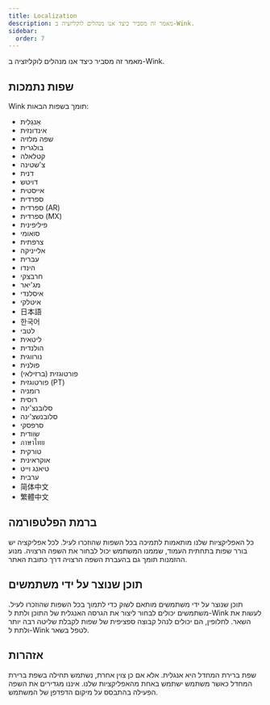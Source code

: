 ```yaml
---
title: Localization
description: מאמר זה מסביר כיצד אנו מנהלים לוקליזציה ב-Wink.
sidebar:
  order: 7
---
```

מאמר זה מסביר כיצד אנו מנהלים לוקליזציה ב-Wink.

## שפות נתמכות

Wink תומך בשפות הבאות:

* אַנגְלִית
* אינדונזית
* שפה מלזיה
* בולגרית
* קטלאלה
* צ'שטינה
* דנית
* דויטש
* אייסטית
* ספרדית
* ספרדית (AR)
* ספרדית (MX)
* פיליפינית
* סואומי
* צרפתית
* אלייניקה
* עברית
* הינדו
* חרבצקי
* מג'יאר
* איסלנדי
* איטלקי
* 日本語
* 한국어
* לטבי
* ליטאית
* הולנדית
* נורווגית
* פולנית
* פורטוגזית (ברזילאי)
* פורטוגזית (PT)
* רומניה
* רוסית
* סלובנצ'ינה
* סלובנשצ'ינה
* סרפסקי
* שוודית
* ภาษาไทย
* טורקית
* אוקראינית
* טיאנג וייט
* ערבית
* 简体中文
* 繁體中文

## ברמת הפלטפורמה

כל האפליקציות שלנו מותאמות לתמיכה בכל השפות שהוזכרו לעיל. לכל אפליקציה יש בורר שפות בתחתית העמוד, שממנו המשתמש יכול לבחור את השפה הרצויה. מנוע ההזמנות תומך גם בהעברת השפה הרצויה דרך כתובת האתר.

## תוכן שנוצר על ידי משתמשים

תוכן שנוצר על ידי משתמשים מותאם לשוק כדי לתמוך בכל השפות שהוזכרו לעיל. משתמשים יכולים לבחור ליצור את הגרסה האנגלית של התוכן ולתת ל-Wink לעשות את השאר. לחלופין, הם יכולים לנהל קבוצה ספציפית של שפות לקבלת שליטה רבה יותר ולתת ל-Wink לטפל בשאר.

## אזהרות

שפת ברירת המחדל היא אנגלית. אלא אם כן צוין אחרת, נשתמש תחילה בשפת ברירת המחדל כאשר משתמש ישתמש באחת מהאפליקציות שלנו. איננו מגדירים את השפה הפעילה בהתבסס על מיקום הדפדפן של המשתמש.

